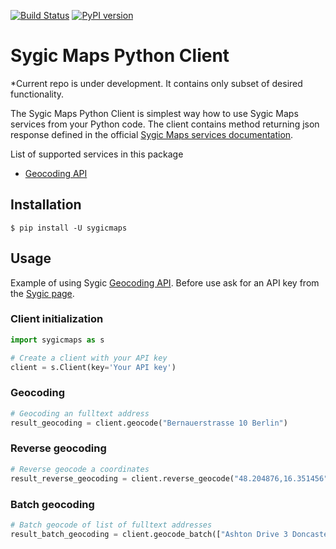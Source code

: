 [![Build Status](https://travis-ci.org/Sygic/sygic-maps-services-python.svg?branch=master)](https://travis-ci.org/Sygic/sygic-maps-services-python) [![PyPI version](https://badge.fury.io/py/sygicmaps.svg)](https://badge.fury.io/py/sygicmaps)

# Sygic Maps Python Client

*Current repo is under development. It contains only subset of desired functionality.

The Sygic Maps Python Client is simplest way how to use Sygic Maps services from your Python code. The client contains method returning json response defined in the official [Sygic Maps services documentation](https://www.sygic.com/developers/maps-api-services/introduction).   

List of supported services in this package

- [Geocoding API](https://www.sygic.com/developers/maps-api-services/geolocation-and-search-api)

## Installation

    $ pip install -U sygicmaps
    
## Usage

Example of using Sygic [Geocoding API](https://www.sygic.com/developers/maps-api-services/geolocation-and-search-api). Before use ask for an API key from the [Sygic page](http://www.sygic.com/business/request-sygic-maps-trial-api-key).

### Client initialization

```python
import sygicmaps as s 

# Create a client with your API key 
client = s.Client(key='Your API key')

```
### Geocoding

```python
# Geocoding an fulltext address
result_geocoding = client.geocode("Bernauerstrasse 10 Berlin")

````

### Reverse geocoding

```python
# Reverse geocode a coordinates
result_reverse_geocoding = client.reverse_geocode("48.204876,16.351456")
```

### Batch geocoding
```python
# Batch geocode of list of fulltext addresses
result_batch_geocoding = client.geocode_batch(["Ashton Drive 3 Doncaster", "Rustoord 38 Beesel", "Via Stilicone 36 Milano"])
```
